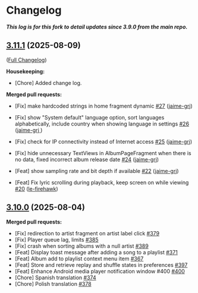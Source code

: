 # Changelog

***This log is for this fork to detail updates since 3.9.0 from the main repo.***

## [3.11.1](https://github.com/eddyizm/tempo/releases/tag/v3.11.1) (2025-08-09)


([Full Changelog](https://github.com/eddyizm/tempo/compare/v3.10.0...eddyizm:tempo:v3.11.1?expand=1))

**Housekeeping:**

- [Chore] Added change log.

**Merged pull requests:**

- [Fix] make hardcoded strings in home fragment dynamic [\#27](https://github.com/eddyizm/tempo/pull/22) ([jaime-grj](https://github.com/jaime-grj))

- [Fix] show "System default" language option, sort languages alphabetically, include country when showing language in settings [\#26](https://github.com/eddyizm/tempo/pull/26) ([jaime-grj ](https://github.com/jaime-grj))

- [Fix] check for IP connectivity instead of Internet access [\#25](https://github.com/eddyizm/tempo/pull/25) ([jaime-grj](https://github.com/jaime-grj))

- [Fix] hide unnecessary TextViews in AlbumPageFragment when there is no data, fixed incorrect album release date [\#24](https://github.com/eddyizm/tempo/pull/24) ([jaime-grj](https://github.com/jaime-grj))

- [Feat] show sampling rate and bit depth if available [\#22](https://github.com/eddyizm/tempo/pull/22) ([jaime-grj](https://github.com/jaime-grj))

- [Feat] Fix lyric scrolling during playback, keep screen on while viewing [\#20](https://github.com/eddyizm/tempo/pull/20) ([le-firehawk](https://github.com/le-firehawk))

## [3.10.0](https://github.com/eddyizm/tempo/releases/tag/v3.10.0) (2025-08-04)

**Merged pull requests:**

- [Fix] redirection to artist fragment on artist label click [\#379](https://github.com/CappielloAntonio/tempo/pull/379)
- [Fix] Player queue lag, limits [\#385](https://github.com/CappielloAntonio/tempo/pull/385)
- [Fix] crash when sorting albums with a null artist  [\#389](https://github.com/CappielloAntonio/tempo/pull/389)
- [Feat] Display toast message after adding a song to a playlist [\#371](https://github.com/CappielloAntonio/tempo/pull/371)
- [Feat] Album add to playlist context menu item [\#367](https://github.com/CappielloAntonio/tempo/pull/367)
- [Feat] Store and retrieve replay and shuffle states in preferences [\#397](https://github.com/CappielloAntonio/tempo/pull/397)
- [Feat] Enhance Android media player notification window #400
 [\#400](https://github.com/CappielloAntonio/tempo/pull/400)
- [Chore] Spanish translation [\#374](https://github.com/CappielloAntonio/tempo/pull/374)
- [Chore] Polish translation [\#378](https://github.com/CappielloAntonio/tempo/pull/378)
